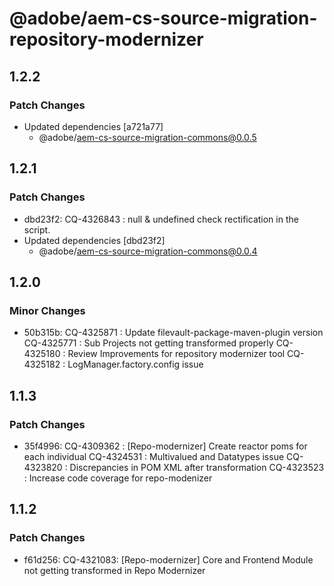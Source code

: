 # @adobe/aem-cs-source-migration-repository-modernizer

## 1.2.2

### Patch Changes

- Updated dependencies [a721a77]
  - @adobe/aem-cs-source-migration-commons@0.0.5

## 1.2.1

### Patch Changes

- dbd23f2: CQ-4326843 : null & undefined check rectification in the script.
- Updated dependencies [dbd23f2]
  - @adobe/aem-cs-source-migration-commons@0.0.4

## 1.2.0

### Minor Changes

- 50b315b: CQ-4325871 : Update filevault-package-maven-plugin version
  CQ-4325771 : Sub Projects not getting transformed properly
  CQ-4325180 : Review Improvements for repository modernizer tool
  CQ-4325182 : LogManager.factory.config issue

## 1.1.3

### Patch Changes

- 35f4996: CQ-4309362 : [Repo-modernizer] Create reactor poms for each individual
  CQ-4324531 : Multivalued and Datatypes issue
  CQ-4323820 : Discrepancies in POM XML after transformation
  CQ-4323523 : Increase code coverage for repo-modenizer

## 1.1.2

### Patch Changes

- f61d256: CQ-4321083: [Repo-modernizer] Core and Frontend Module not getting transformed in Repo Modernizer
